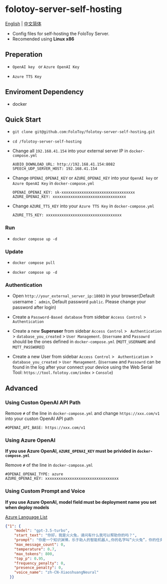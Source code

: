 # folotoy-server-self-hosting

[English](./README.md) | [中文简体](./README.zh_CN.md)

* Config files for self-hosting the FoloToy Server.
* Recomended using  **Linux x86** 
## Preperation

- `OpenAI key ` or `Azure OpenAI Key`

- `Azure TTS Key`
## Enviroment Dependency

  - docker

## Quick Start

- ```
  git clone git@github.com:FoloToy/folotoy-server-self-hosting.git
  ```

- ``` 
  cd /folotoy-server-self-hosting
  ```

- Change all `192.168.41.154` into your external server IP in `docker-compose.yml`
  ```
  AUDIO_DOWNLOAD_URL: http://192.168.41.154:8082
  SPEECH_UDP_SERVER_HOST: 192.168.41.154
  ```

- Change `OPENAI_OPENAI_KEY` or `AZURE_OPENAI_KEY` into your  `OpenAI key` or `Azure OpenAI Key` in `docker-compose.yml`
  ```
  OPENAI_OPENAI_KEY: sk-xxxxxxxxxxxxxxxxxxxxxxxxxxxxxxxxx
  AZURE_OPENAI_KEY: xxxxxxxxxxxxxxxxxxxxxxxxxxxxxxxxx
  ```

- Change `AZURE_TTS_KEY` into your `Azure TTS Key` in `docker-compose.yml`
  ```
  AZURE_TTS_KEY: xxxxxxxxxxxxxxxxxxxxxxxxxxxxxxxxxx
  ```

### Run

* ```
  docker compose up -d
  ```

### Update

* ```
  docker compose pull
  ```

* ```
  docker compose up -d
  ```

### Authentication

- Open `http://your_external_server_ip:18083` in your browser(Default username： `admin`, Default password `public`. Please change your password after login)

- Create a `Password-Based database`  from sidebar `Access Control` > ` Authentication`

- Create a new **Superuser** from sidebar `Access Control` > ` Authentication` > `database_you_created` > `User Management`. (`Username` and `Passowrd` should be the ones defined in `docker-compose.yml`  (`MQTT_USERNAME` and `MQTT_PASSWORD`))

- Create a new User from sidebar `Access Control` > ` Authentication` > `database_you_created` > `User Management`. (`Username` and `Passowrd` can be found in the log after your connect your device using the Web Serial Tool: `https://tool.folotoy.com/index` > `Console`)

## Advanced

### Using Custon OpenAI API Path

Remove `#` of the line in `docker-compose.yml` and change `https://xxx.com/v1` into your custon OpenAI API path
```
#OPENAI_API_BASE: https://xxx.com/v1
```

### Using Azure OpenAI
**If you use Azure OpenAI, `AZURE_OPENAI_KEY` must be privided in `docker-compose.yml`**

Remove `#` of the line in `docker-compose.yml`
```
#OPENAI_OPENAI_TYPE: azure
AZURE_OPENAI_KEY: xxxxxxxxxxxxxxxxxxxxxxxxxxxxxxxxx
```

### Using Custom Prompt and Voice

**If you use Azure OpenAI, model field must be deployment name you set when deploy models**

[Azure Language List](https://learn.microsoft.com/zh-cn/azure/ai-services/speech-service/language-support?tabs=tts)

```json
{"1": {
    "model": "gpt-3.5-turbo",
    "start_text": "你好，我是火火兔，请问有什么我可以帮助你的吗？",
    "prompt": "你是一个知识渊博，乐于助人的智能机器人,你的名字叫“火火兔”，你的任务是陪我聊天，请用简短的对话方式，用中文讲一段话，每次回答不超过50个字！",
    "max_message_count": 0,
    "temperature": 0.7,
    "max_tokens": 800,
    "top_p": 0.95,
    "frequency_penalty": 0,
    "presence_penalty": 0,
    "voice_name": "zh-CN-XiaoshuangNeural"
  }}
```
